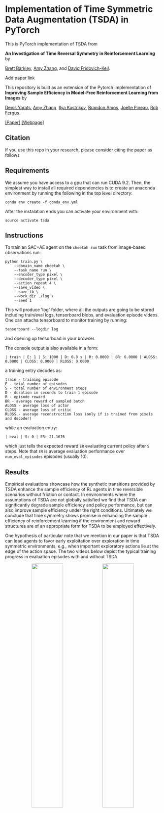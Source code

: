 # Implementation of Time Symmetric Data Augmentation (TSDA) in PyTorch

This is PyTorch implementation of TSDA from

**An Investigation of Time Reversal Symmetry in Reinforcement Learning** by 

[Brett Barkley](https://bebark.github.io/), [Amy Zhang](https://amyzhang.github.io/), and [David Fridovich-Keil](https://clearoboticslab.github.io/).

Add paper link
<!-- [[Paper]](https://arxiv.org/abs/1910.01741) -->

This repository is built as an extension of the Pytorch implementation of 
**Improving Sample Efficiency in Model-Free Reinforcement Learning from Images** by

[Denis Yarats](https://cs.nyu.edu/~dy1042/), [Amy Zhang](https://mila.quebec/en/person/amy-zhang/), [Ilya Kostrikov](https://github.com/ikostrikov), [Brandon Amos](http://bamos.github.io/), [Joelle Pineau](https://www.cs.mcgill.ca/~jpineau/), [Rob Fergus](https://cs.nyu.edu/~fergus/pmwiki/pmwiki.php).

[[Paper]](https://arxiv.org/abs/1910.01741) [[Webpage]](https://sites.google.com/view/sac-ae/home)

## Citation
If you use this repo in your research, please consider citing the paper as follows
<!-- ```
@article{barkley2023TSDA,
    title={An Investigation of Time Reversal Symmetry in Reinforcement Learning},
    author={Brett Barkley and Amy Zhang and David Fridovich-Keil},
    year={2023},
    eprint={1910.01741},
    archivePrefix={arXiv}
}
``` -->

## Requirements
We assume you have access to a gpu that can run CUDA 9.2. Then, the simplest way to install all required dependencies is to create an anaconda environment by running the following in the top level directory:
```
conda env create -f conda_env.yml
```
After the instalation ends you can activate your environment with:
```
source activate tsda
```

## Instructions
To train an SAC+AE agent on the `cheetah run` task from image-based observations  run:
```
python train.py \
    --domain_name cheetah \
    --task_name run \
    --encoder_type pixel \
    --decoder_type pixel \
    --action_repeat 4 \
    --save_video \
    --save_tb \
    --work_dir ./log \
    --seed 1
```
This will produce 'log' folder, where all the outputs are going to be stored including train/eval logs, tensorboard blobs, and evaluation episode videos. One can attacha tensorboard to monitor training by running:
```
tensorboard --logdir log
```
and opening up tensorboad in your browser.

The console output is also available in a form:
```
| train | E: 1 | S: 1000 | D: 0.8 s | R: 0.0000 | BR: 0.0000 | ALOSS: 0.0000 | CLOSS: 0.0000 | RLOSS: 0.0000
```
a training entry decodes as:
```
train - training episode
E - total number of episodes 
S - total number of environment steps
D - duration in seconds to train 1 episode
R - episode reward
BR - average reward of sampled batch
ALOSS - average loss of actor
CLOSS - average loss of critic
RLOSS - average reconstruction loss (only if is trained from pixels and decoder)
```
while an evaluation entry:
```
| eval | S: 0 | ER: 21.1676
```
which just tells the expected reward `ER` evaluating current policy after `S` steps. Note that `ER` is average evaluation performance over `num_eval_episodes` episodes (usually 10).

## Results

Empirical evaluations showcase how the synthetic transitions provided by TSDA enhance the sample efficiency of RL agents in time reversible scenarios without friction or contact. In environments where the assumptions of TSDA are not globally satisfied we find that TSDA can significantly degrade
sample efficiency and policy performance, but can also improve sample efficiency under the
right conditions. Ultimately we conclude that time symmetry shows promise in enhancing
the sample efficiency of reinforcement learning if the environment
and reward structures are of an appropriate form for TSDA to be employed effectively.

One hypothesis of particular note that we mention in our paper is that TSDA can lead agents to favor early exploitation over exploration in time
symmetric environments, e.g., when important exploratory actions lie at the edge of the
action space. The two videos below depict the typical training progress in evaluation episodes with and without TSDA. 

<p align="center">
  <img width="45%" src="https://raw.githubusercontent.com/bebark/tsymRL/gifs/withTSDA.gif">
  <img width="45%" src="https://raw.githubusercontent.com/bebark/tsymRL/gifs/woTSDA.gif">  
</p>
<!-- Our method demonstrates significantly improved performance over the baseline SAC:pixel. It matches the state-of-the-art performance of model-based algorithms, such as PlaNet (Hafner et al., 2018) and SLAC (Lee et al., 2019), as well
as a model-free algorithm D4PG (Barth-Maron et al., 2018), that also learns from raw images. Our
algorithm exhibits stable learning across ten random seeds and is extremely easy to implement.
![Results](results/graph.png) -->

